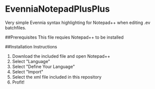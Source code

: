 # EvenniaNotepadPlusPlus
Very simple Evennia syntax highlighting for Notepad++ when editing .ev batchfiles. 

##Prerequisites
This file requies Notepad++ to be installed

##Installation Instructions
1. Download the included file and open Notepad++
2. Select "Language"
3. Select "Define Your Language" 
4. Select "Import" 
5. Select the xml file included in this repository
6. Profit!
